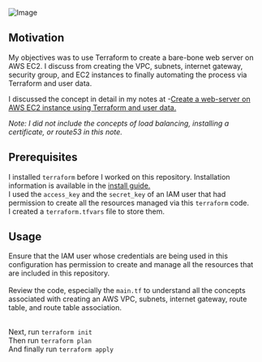 ![Image](https://skdevops.files.wordpress.com/2022/07/64.image-1.png)
## Motivation
My objectives was to use Terraform to create a bare-bone web server on AWS EC2. I discuss from creating the VPC, subnets, internet gateway, security group, and EC2 instances to finally automating the process via Terraform and user data.

I discussed the concept in detail in my notes at -[Create a web-server on AWS EC2 instance using Terraform and user data.](https://skundunotes.com/2022/07/11/create-a-web-server-on-aws-ec2-instance-using-terraform-and-user-data/)

*Note: I did not include the concepts of load balancing, installing a certificate, or route53 in this note.*

## Prerequisites
I installed `terraform` before I worked on this repository. Installation information is available in the [install guide.](https://www.terraform.io/downloads.html) <br />I used the `access_key` and the `secret_key` of an IAM user that had permission to create all the resources managed via this `terraform` code.
<br />I created a `terraform.tfvars` file to store them.
## Usage
Ensure that the IAM user whose credentials are being used in this configuration has permission to create and manage all the resources that are included in this repository.
<br />
<br />Review the code, especially the `main.tf` to understand all the concepts associated with creating an AWS VPC, subnets, internet gateway, route table, and route table association.

<br />Next, run `terraform init` 
<br />Then run `terraform plan`
<br />And finally run `terraform apply`
